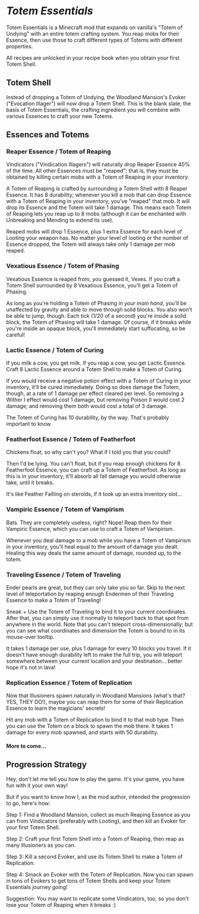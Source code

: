 # _Totem Essentials_

Totem Essentials is a Minecraft mod that expands on vanilla's "Totem of Undying" with an entire totem crafting system. You reap mobs for their Essence, then use those to craft different types of Totems with different properties.

All recipes are unlocked in your recipe book when you obtain your first Totem Shell.

## Totem Shell
Instead of dropping a Totem of Undying, the Woodland Mansion's Evoker ("Evocation Illager") will now drop a Totem Shell. This is the blank slate, the basis of Totem Essentials, the crafting ingredient you will combine with various Essences to craft your new Totems.

## Essences and Totems
### Reaper Essence / Totem of Reaping
Vindicators ("Vindication Illagers") will naturally drop Reaper Essence 40% of the time. All other Essences must be "reaped"; that is, they must be obtained by killing certain mobs with a Totem of Reaping in your inventory.

A Totem of Reaping is crafted by surrounding a Totem Shell with 8 Reaper Essence. It has 8 durability; whenever you kill a mob that can drop Essence with a Totem of Reaping in your inventory, you've "reaped" that mob. It will drop its Essence and the Totem will take 1 damage. This means each Totem of Reaping lets you reap up to 8 mobs (although it can be enchanted with Unbreaking and Mending to extend its use).

Reaped mobs will drop 1 Essence, plus 1 extra Essence for each level of Looting your weapon has. No matter your level of looting or the number of Essence dropped, the Totem will always take only 1 damage per mob reaped.

### Vexatious Essence / Totem of Phasing
Vexatious Essence is reaped from, you guessed it, Vexes. If you craft a Totem Shell surrounded by 8 Vexatious Essence, you'll get a Totem of Phasing.

As long as you're holding a Totem of Phasing _in your main hand_, you'll be unaffected by gravity and able to move through solid blocks. You also won't be able to jump, though. Each tick (1/20 of a second) you're inside a solid block, the Totem of Phasing will take 1 damage. Of course, if it breaks while you're inside an opaque block, you'll immediately start suffocating, so be careful!

### Lactic Essence / Totem of Curing
If you milk a cow, you get milk. If you reap a cow, you get Lactic Essence. Craft 8 Lactic Essence around a Totem Shell to make a Totem of Curing.

If you would receive a negative potion effect with a Totem of Curing in your inventory, it'll be cured immediately. Doing so does damage the Totem, though, at a rate of 1 damage per effect cleared per level. So removing a Wither I effect would cost 1 damage, but removing Poison II would cost 2 damage; and removing them both would cost a total of 3 damage.

The Totem of Curing has 10 durability, by the way. That's probably important to know.

### Featherfoot Essence / Totem of Featherfoot
Chickens float, so why can't you? What if I told you that you could?

Then I'd be lying. You can't float, but if you reap enough chickens for 8 Featherfoot Essence, you can craft up a Totem of Featherfoot. As long as this is in your inventory, it'll absorb all fall damage you would otherwise take, until it breaks.

It's like Feather Fallling on steroids, if it took up an extra inventory slot...

### Vampiric Essence / Totem of Vampirism
Bats. They are completely useless, right? Nope! Reap them for their Vampiric Essence, which you can use to craft a Totem of Vampirism.

Whenever you deal damage to a mob while you have a Totem of Vampirism in your inventory, you'll heal equal to the amount of damage you dealt. Healing this way deals the same amount of damage, rounded up, to the totem.

### Traveling Essence / Totem of Traveling
Ender pearls are great, but they can only take you so far. Skip to the next level of teleportation by reaping enough Endermen of their Traveling Essence to make a Totem of Traveling!

Sneak + Use the Totem of Traveling to bind it to your current coordinates. After that, you can simply use it normally to teleport back to that spot from anywhere in the world. Note that you can't teleport cross-dimensionally; but you can see what coordinates and dimension the Totem is bound to in its mouse-over tooltip.

It takes 1 damage per use, plus 1 damage for every 10 blocks you travel. If it doesn't have enough durability left to make the full trip, you will teleport somewhere between your current location and your destination... better hope it's not in lava!

### Replication Essence / Totem of Replication
Now that Illusioners spawn naturally in Woodland Mansions (what's that? YES, THEY DO!), maybe you can reap them for some of their Replication Essence to learn the magicians' secrets!

Hit any mob with a Totem of Replication to bind it to that mob type. Then you can use the Totem on a block to spawn the mob there. It takes 1 damage for every mob spawned, and starts with 50 durability.

#### More to come...

## Progression Strategy
Hey, don't let me tell you how to play the game. It's your game, you have fun with it your own way!

But if you want to know how I, as the mod author, intended the progression to go, here's how:

Step 1: Find a Woodland Mansion, collect as much Reaping Essence as you can from Vindicators (preferably with Looting), and then kill an Evoker for your first Totem Shell.

Step 2: Craft your first Totem Shell into a Totem of Reaping, then reap as many Illusioners as you can.

Step 3: Kill a second Evoker, and use its Totem Shell to make a Totem of Replication.

Step 4: Smack an Evoker with the Totem of Replication. Now you can spawn in tons of Evokers to get tons of Totem Shells and keep your Totem Essentials journey going!

Suggestion: You may want to replicate some Vindicators, too, so you don't lose your Totem of Reaping when it breaks :)